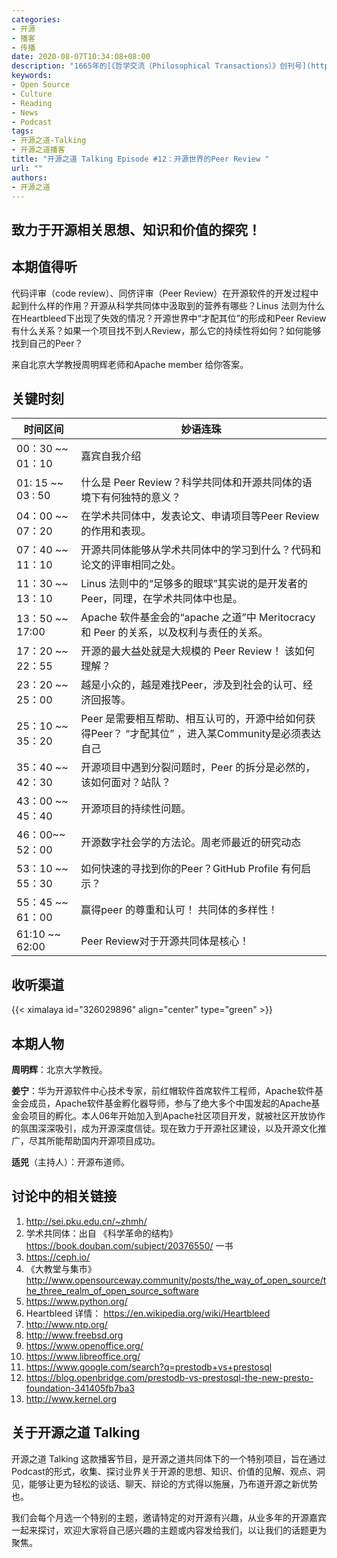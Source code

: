 ```yaml
---
categories:
- 开源
- 播客
- 传播
date: 2020-08-07T10:34:08+08:00
description: "1665年的[《哲学交流（Philosophical Transactions）》创刊号](https://royalsociety.org/about-us/history/#timeline)，该杂志确立了我们今天视为理所当然的关键科学原则，其中就包括：**常规的技术和成果的分享，以让其他人可以基于其基础进行发展**。而在几个世纪之后的信息时代，开源得益于更大规模的同行评审，因为有了基于互联网的协作。"
keywords:
- Open Source
- Culture
- Reading
- News
- Podcast
tags:
- 开源之道-Talking
- 开源之道播客
title: "开源之道 Talking Episode #12：开源世界的Peer Review "
url: ""
authors:
- 开源之道
---
```


## 致力于开源相关思想、知识和价值的探究！

## 本期值得听

代码评审（code review）、同侪评审（Peer Review）在开源软件的开发过程中起到什么样的作用？开源从科学共同体中汲取到的营养有哪些？Linus 法则为什么在Heartbleed下出现了失效的情况？开源世界中“才配其位”的形成和Peer Review 有什么关系？如果一个项目找不到人Review，那么它的持续性将如何？如何能够找到自己的Peer？

来自北京大学教授周明辉老师和Apache member 给你答案。

## 关键时刻

| 时间区间          | 妙语连珠                                                     |
| ----------------- | ------------------------------------------------------------ |
| 00：30 ~~ 01：10  | 嘉宾自我介绍                                                 |
| 01: 15 ~~ 03 : 50 | 什么是 Peer Review？科学共同体和开源共同体的语境下有何独特的意义？ |
| 04：00 ~~ 07：20  | 在学术共同体中，发表论文、申请项目等Peer Review 的作用和表现。 |
| 07：40 ~~ 11：10  | 开源共同体能够从学术共同体中的学习到什么？代码和论文的评审相同之处。 |
| 11：30 ~~ 13：10  | Linus 法则中的“足够多的眼球”其实说的是开发者的 Peer，同理，在学术共同体中也是。 |
| 13：50 ~~  17:00  | Apache 软件基金会的“apache 之道”中 Meritocracy 和 Peer 的关系，以及权利与责任的关系。 |
| 17：20 ~~ 22：55  | 开源的最大益处就是大规模的 Peer Review！ 该如何理解？        |
| 23：20 ~~ 25：00  | 越是小众的，越是难找Peer，涉及到社会的认可、经济回报等。     |
| 25：10 ~~ 35：20  | Peer 是需要相互帮助、相互认可的，开源中给如何获得Peer？   “才配其位” ，进入某Community是必须表达自己 |
| 35：40 ~~ 42：30  | 开源项目中遇到分裂问题时，Peer 的拆分是必然的，该如何面对？站队？ |
| 43：00 ~~ 45：40  | 开源项目的持续性问题。                                       |
| 46：00~~ 52：00   | 开源数字社会学的方法论。周老师最近的研究动态                 |
| 53：10 ~~ 55：30  | 如何快速的寻找到你的Peer？GitHub Profile 有何启示？          |
| 55：45 ~~ 61：00  | 赢得peer 的尊重和认可！ 共同体的多样性！                     |
| 61:10 ~~ 62:00    | Peer Review对于开源共同体是核心！                            |

##  收听渠道

{{< ximalaya id="326029896" align="center" type="green" >}}

## 本期人物

**周明辉**：北京大学教授。

**姜宁**：华为开源软件中心技术专家，前红帽软件首席软件工程师，Apache软件基金会成员，Apache软件基金孵化器导师，参与了绝大多个中国发起的Apache基金会项目的孵化。本人06年开始加入到Apache社区项目开发，就被社区开放协作的氛围深深吸引，成为开源深度信徒。现在致力于开源社区建设，以及开源文化推广，尽其所能帮助国内开源项目成功。

**适兕**（主持人）：开源布道师。

## 讨论中的相关链接

1. http://sei.pku.edu.cn/~zhmh/
2. 学术共同体：出自 《科学革命的结构》https://book.douban.com/subject/20376550/ 一书
3. https://ceph.io/
4. 《大教堂与集市》 http://www.opensourceway.community/posts/the_way_of_open_source/the_three_realm_of_open_source_software
5. https://www.python.org/
6. Heartbleed 详情： https://en.wikipedia.org/wiki/Heartbleed
7. http://www.ntp.org/
8. http://www.freebsd.org
9. https://www.openoffice.org/
10. https://www.libreoffice.org/
11. https://www.google.com/search?q=prestodb+vs+prestosql
12. https://blog.openbridge.com/prestodb-vs-prestosql-the-new-presto-foundation-341405fb7ba3 
13. http://www.kernel.org

## 关于开源之道 Talking

开源之道 Talking 这款播客节目，是开源之道共同体下的一个特别项目，旨在通过Podcast的形式，收集、探讨业界关于开源的思想、知识、价值的见解、观点、洞见，能够让更为轻松的谈话、聊天、辩论的方式得以施展，乃布道开源之新优势也。

我们会每个月选一个特别的主题，邀请特定的对开源有兴趣，从业多年的开源嘉宾一起来探讨，欢迎大家将自己感兴趣的主题或内容发给我们，以让我们的话题更为聚焦。